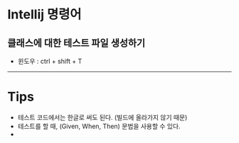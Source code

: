 # Intellij 명령어
## 클래스에 대한 테스트 파일 생성하기
- 윈도우 : ctrl + shift + T

<hr>

# Tips
- 테스트 코드에서는 한글로 써도 된다. (빌드에 올라가지 않기 때문)
- 테스트를 할 때, (Given, When, Then) 문법을 사용할 수 있다.
- 